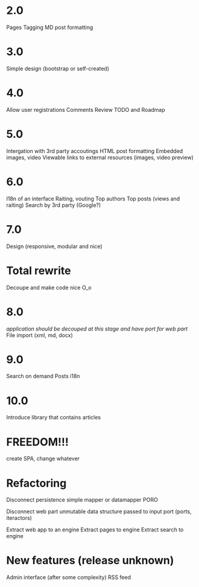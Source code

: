 2.0
===
Pages
Tagging
MD post formatting

3.0
===
Simple design (bootstrap or self-created)

4.0
===
Allow user registrations
Comments
Review TODO and Roadmap

5.0
===
Intergation with 3rd party accoutings
HTML post formatting
Embedded images, video
Viewable links to external resources (images, video preview)

6.0
===
I18n of an interface
Raiting, vouting
Top authors
Top posts (views and raiting)
Search by 3rd party (Google?)

7.0
===
Design (responsive, modular and nice)

Total rewrite
=============
Decoupe and make code nice O_o

8.0
===
*application should be decouped at this stage and have port for web part*
File import (xml, md, docx)

9.0
===
Search on demand
Posts i18n

10.0
====
Introduce library that contains articles

FREEDOM!!!
=========
create SPA, change whatever

Refactoring
===========
Disconnect persistence
    simple mapper or datamapper
    PORO

Disconnect web part
    unmutable data structure passed to input port (ports, iteractors)

Extract web app to an engine
Extract pages to engine
Extract search to engine

New features (release unknown)
==============================
Admin interface (after some complexity)
RSS feed
